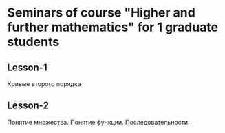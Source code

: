 # Seminars of course "Higher and further mathematics" for 1 graduate students

## Lesson-1
Кривые второго порядка

## Lesson-2
Понятие множества. Понятие функции. Последовательности.